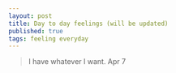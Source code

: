 ```yaml
---
layout: post
title: Day to day feelings (will be updated)
published: true
tags: feeling everyday
---
```



> I have whatever I want. Apr 7



